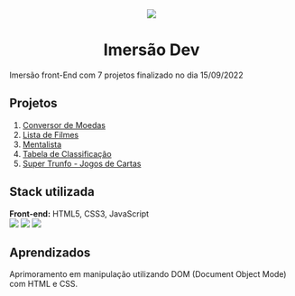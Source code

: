 <div align="center">
<img src="https://imersao.dev/assets/img/logo-imersao-dev-desktop.1660582173.svg">
<h1> Imersão Dev </h1>
</div>
Imersão front-End com 7 projetos finalizado no dia 15/09/2022


<h2>Projetos </h2>

<ol>
  <a href=""><li>Conversor de Moedas</li></a>
  <a href=""><li>Lista de Filmes</li></a>
   <a href=""><li>Mentalista</li></a>
    <a href=""><li>Tabela de Classificação</li></a>
     <a href=""><li>Super Trunfo - Jogos de Cartas</li></a>
 </ol>


<h2>Stack utilizada </h2>

**Front-end:** HTML5, CSS3, JavaScript <br>
<img src="https://img.shields.io/badge/html5-%23E34F26.svg?style=for-the-badge&logo=html5&logoColor=white"/>
<img src="https://img.shields.io/badge/css3-%231572B6.svg?style=for-the-badge&logo=css3&logoColor=white"/>
<img src="https://img.shields.io/badge/javascript-%23323330.svg?style=for-the-badge&logo=javascript&logoColor=%23F7DF1E">

<h2> Aprendizados </h2>

Aprimoramento em manipulação utilizando DOM (Document Object Mode) com HTML e CSS.

